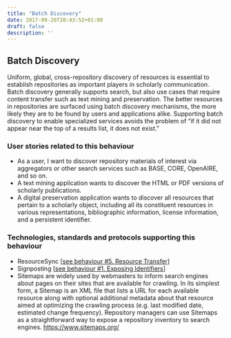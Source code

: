 ```yaml
---
title: "Batch Discovery"
date: 2017-09-26T20:43:52+01:00
draft: false
description: ''
---
```


## Batch Discovery
Uniform, global, cross-repository discovery of resources is essential to establish repositories as important players in scholarly communication. Batch discovery generally supports search, but also use cases that require content transfer such as text mining and preservation. The better resources in repositories are surfaced using batch discovery mechanisms, the more likely they are to be found by users and applications alike. Supporting batch discovery to enable specialized services avoids the problem of “if it did not appear near the top of a results list, it does not exist.”

### User stories related to this behaviour
* As a user, I want to discover repository materials of interest via aggregators or other search services such as BASE, CORE, OpenAIRE, and so on.
* A text mining application wants to discover the HTML or PDF versions of scholarly publications.
* A digital preservation application wants to discover all resources that pertain to a scholarly object, including all its constituent resources in various representations, bibliographic information, license information, and a persistent identifier.


### Technologies, standards and protocols supporting this behaviour
* ResourceSync [[see behaviour  #5. Resource Transfer](/behaviour/resource-transfer/)]
* Signposting [[see behaviour #1. Exposing Identifiers](/behaviour/exposing-identifiers/)]
* Sitemaps are widely used by webmasters to inform search engines about pages on their sites that are available for crawling. In its simplest form, a Sitemap is an XML file that lists a URL for each available resource along with optional additional metadata about that resource aimed at optimizing the crawling process (e.g. last modified date, estimated change frequency). Repository managers can use Sitemaps as a straightforward way to expose a repository inventory to search engines. https://www.sitemaps.org/


